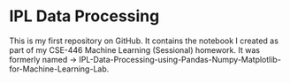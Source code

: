 # IPL Data Processing
This is my first repository on GitHub. It contains the notebook I created as part of my CSE-446 Machine Learning (Sessional) homework.
It was formerly named -> IPL-Data-Processing-using-Pandas-Numpy-Matplotlib-for-Machine-Learning-Lab.
